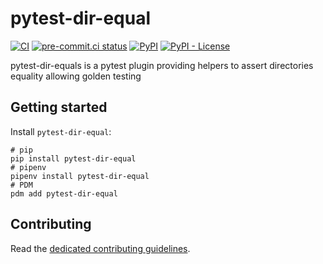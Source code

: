 # pytest-dir-equal

[![CI](https://github.com/noirbizarre/pytest-dir-equal/actions/workflows/ci.yml/badge.svg)](https://github.com/noirbizarre/pytest-dir-equal/actions/workflows/ci.yml)
[![pre-commit.ci status](https://results.pre-commit.ci/badge/github/noirbizarre/pytest-dir-equal/main.svg)](https://results.pre-commit.ci/latest/github/noirbizarre/pytest-dir-equal/main)
[![PyPI](https://img.shields.io/pypi/v/pytest-dir-equal)](https://pypi.org/project/pytest-dir-equal/)
[![PyPI - License](https://img.shields.io/pypi/l/pytest-dir-equal)](https://pypi.org/project/pytest-dir-equal/)

pytest-dir-equals is a pytest plugin providing helpers to assert directories equality allowing golden testing

## Getting started

Install `pytest-dir-equal`:

```shell
# pip
pip install pytest-dir-equal
# pipenv
pipenv install pytest-dir-equal
# PDM
pdm add pytest-dir-equal
```

## Contributing

Read the [dedicated contributing guidelines](./CONTRIBUTING.md).
